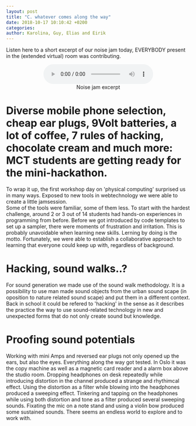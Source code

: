```yaml
---
layout: post
title: "C. whatever comes along the way"
date: 2018-10-17 10:10:42 +0200
categories:
author: Karolina, Guy, Elias and Eirik
---
```


Listen here to a short excerpt of our noise jam today,
EVERYBODY present in the (extended virtual) room was contributing.

<figure align="middle">
<audio controls>
  <source src="https://raw.githubusercontent.com/MCT-master/mct-master.github.io/master/assets/sounds/mct_jam_excerpt_day1.wav" type="audio/wav" volume="0.2">
  Your browser does not support the audio element.
</audio>
  <figcaption>Noise jam excerpt</figcaption>
</figure>

# Diverse mobile phone selection, cheap ear plugs, 9Volt batteries, a lot of coffee, 7 rules of hacking, chocolate cream and much more: MCT students are getting ready for the mini-hackathon.


To wrap it up, the first workshop day on 'physical computing' surprised us in many ways.
Exposed to new tools in webtechnology we were able to create a little jamsession.  
Some of the tools were familiar, some of them less. To start with the hardest
challenge, around 2 or 3 out of 14 students had hands-on experiences in programming from before.
Before we got introduced by code templates to set up a sampler,
there were moments of frustration and irritation. This is probably unavoidable when learning new skills.
Lerning by doing is the motto. Fortunately, we were able to establish a collaborative approach to learning
that everyone could keep up with, regardless of background.

# Hacking, sound walks..?

For sound generation we made use of the sound walk methodology. It is a possibility to use man made sound objects from the urban sound scape (in oposition to nature related sound scape) and put them in a different context. Back in school it could be refered to 'hacking' in the sense as it describes the practice the way to use sound-related technology in new and unexpected forms that do not only create sound but knowledge.

# Proofing sound potentials 

Working with mini Amps and reversed ear plugs not only opened up the ears, but also the eyes. Everything along the way got tested. In Oslo it was the copy machine as well as a magnetic card reader and a alarm box above the studio room. Dropping headphones on desk repeatedly while introducing distortion in the channel produced a strange and rhythimcal effect. Using the distortion as a filter while blowing into the headphones produced a sweeping effect. Tinkering and tapping on the headphones while using both distortion and tone as a filter produced several sweeping sounds. Fixating the mic on a note stand and using a violin bow produced some sustained sounds. There seems an endless world to explore and to work with. 

